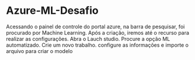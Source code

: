 # Azure-ML-Desafio
Acessando o painel de controle do portal azure, na barra de pesquisar, foi procurado por Machine Learning.
Após a criação, iremos até o recurso para realizar as configurações.
Abra o Lauch studio.
Procure a opção ML automatizado.
Crie um novo trabalho.
configure as informações e importe o arquivo para criar o modelo
